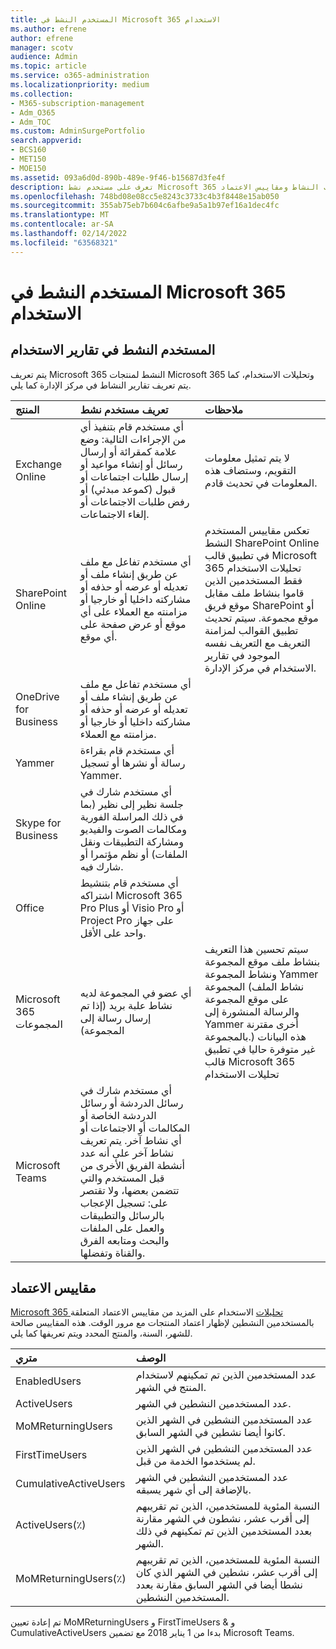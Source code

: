 ```yaml
---
title: المستخدم النشط في Microsoft 365 الاستخدام
ms.author: efrene
author: efrene
manager: scotv
audience: Admin
ms.topic: article
ms.service: o365-administration
ms.localizationpriority: medium
ms.collection:
- M365-subscription-management
- Adm_O365
- Adm_TOC
ms.custom: AdminSurgePortfolio
search.appverid:
- BCS160
- MET150
- MOE150
ms.assetid: 093a6d0d-890b-489e-9f46-b15687d3fe4f
description: تعرف على مستخدم نشط Microsoft 365 تحليلات الاستخدام والتقارير الخاصة ب النشاط ومقاييس الاعتماد.
ms.openlocfilehash: 748bd08e08cc5e8243c3733c4b3f8448e15ab050
ms.sourcegitcommit: 355ab75eb7b604c6afbe9a5a1b97ef16a1dec4fc
ms.translationtype: MT
ms.contentlocale: ar-SA
ms.lasthandoff: 02/14/2022
ms.locfileid: "63568321"
---
```

# <a name="active-user-in-microsoft-365-usage-reports"></a>المستخدم النشط في Microsoft 365 الاستخدام

## <a name="active-user-in-usage-reports"></a>المستخدم النشط في تقارير الاستخدام

يتم تعريف Microsoft 365 النشط لمنتجات Microsoft 365 وتحليلات الاستخدام، [](usage-analytics.md) كما يتم تعريف تقارير النشاط في مركز الإدارة [](../activity-reports/activity-reports.md) كما يلي. 
  
|**المنتج**|**تعريف مستخدم نشط**|**ملاحظات**|
|:-----|:-----|:-----|
|Exchange Online  <br/> |أي مستخدم قام بتنفيذ أي من الإجراءات التالية: وضع علامة كمقرائة أو إرسال رسائل أو إنشاء مواعيد أو إرسال طلبات اجتماعات أو قبول (كموعد مبدئي) أو رفض طلبات الاجتماعات أو إلغاء الاجتماعات.  <br/> |لا يتم تمثيل معلومات التقويم، وستضاف هذه المعلومات في تحديث قادم.  <br/> |
|SharePoint Online  <br/> |أي مستخدم تفاعل مع ملف عن طريق إنشاء ملف أو تعديله أو عرضه أو حذفه أو مشاركته داخليا أو خارجيا أو مزامنته مع العملاء على أي موقع أو عرض صفحة على أي موقع.  <br/> |تعكس مقاييس المستخدم النشط SharePoint Online في تطبيق قالب Microsoft 365 تحليلات الاستخدام فقط المستخدمين الذين قاموا بنشاط ملف مقابل موقع فريق SharePoint أو موقع مجموعة. سيتم تحديث تطبيق القوالب لمزامنة التعريف مع التعريف نفسه الموجود في تقارير الاستخدام في مركز الإدارة.  <br/> |
|OneDrive for Business  <br/> |أي مستخدم تفاعل مع ملف عن طريق إنشاء ملف أو تعديله أو عرضه أو حذفه أو مشاركته داخليا أو خارجيا أو مزامنته مع العملاء.  <br/> ||
|Yammer  <br/> |أي مستخدم قام بقراءة رسالة أو نشرها أو تسجيل Yammer.  <br/> ||
|Skype for Business  <br/> |أي مستخدم شارك في جلسة نظير إلى نظير (بما في ذلك المراسلة الفورية ومكالمات الصوت والفيديو ومشاركة التطبيقات ونقل الملفات) أو نظم مؤتمرا أو شارك فيه.  <br/> ||
|Office  <br/> |أي مستخدم قام بتنشيط اشتراكه Microsoft 365 Pro Plus أو Visio Pro أو Project Pro على جهاز واحد على الأقل.  <br/> ||
|Microsoft 365 المجموعات  <br/> |أي عضو في المجموعة لديه نشاط علبة بريد (إذا تم إرسال رسالة إلى المجموعة)  <br/> |سيتم تحسين هذا التعريف بنشاط ملف موقع المجموعة ونشاط المجموعة Yammer المجموعة (نشاط الملف على موقع المجموعة والرسالة المنشورة إلى Yammer أخرى مقترنة بالمجموعة.) هذه البيانات غير متوفرة حاليا في تطبيق قالب Microsoft 365 تحليلات الاستخدام  <br/> |
|Microsoft Teams  <br/> |أي مستخدم شارك في رسائل الدردشة أو رسائل الدردشة الخاصة أو المكالمات أو الاجتماعات أو أي نشاط آخر. يتم تعريف نشاط آخر على أنه عدد أنشطة الفريق الأخرى من قبل المستخدم والتي تتضمن بعضها، ولا تقتصر على: تسجيل الإعجاب بالرسائل والتطبيقات والعمل على الملفات والبحث ومتابعه الفرق والقناة وتفضلها.  <br/> ||
   
## <a name="adoption-metrics"></a>مقاييس الاعتماد

[Microsoft 365 تحليلات](usage-analytics.md) الاستخدام على المزيد من مقاييس الاعتماد المتعلقة بالمستخدمين النشطين لإظهار اعتماد المنتجات مع مرور الوقت. هذه المقاييس صالحة للشهر، السنة، والمنتج المحدد ويتم تعريفها كما يلي. 
  
|**متري**|**الوصف**|
|:-----|:-----|
|EnabledUsers  <br/> |عدد المستخدمين الذين تم تمكينهم لاستخدام المنتج في الشهر.  <br/> |
|ActiveUsers  <br/> |عدد المستخدمين النشطين في الشهر.  <br/> |
|MoMReturningUsers  <br/> |عدد المستخدمين النشطين في الشهر الذين كانوا أيضا نشطين في الشهر السابق.  <br/> |
|FirstTimeUsers  <br/> |عدد المستخدمين النشطين في الشهر الذين لم يستخدموا الخدمة من قبل.  <br/> |
|CumulativeActiveUsers  <br/> |عدد المستخدمين النشطين في الشهر بالإضافة إلى أي شهر يسبقه.  <br/> |
|ActiveUsers(٪)  <br/> |النسبة المئوية للمستخدمين، الذين تم تقريبهم إلى أقرب عشر، نشطون في الشهر مقارنة بعدد المستخدمين الذين تم تمكينهم في ذلك الشهر.  <br/> |
|MoMReturningUsers(٪)  <br/> |النسبة المئوية للمستخدمين، الذين تم تقريبهم إلى أقرب عشر، نشطين في الشهر الذي كان نشطا أيضا في الشهر السابق مقارنة بعدد المستخدمين النشطين.  <br/> |
   
تم إعادة تعيين MoMReturningUsers و FirstTimeUsers &amp; و CumulativeActiveUsers بدءا من 1 يناير 2018 مع تضمين Microsoft Teams.
  
